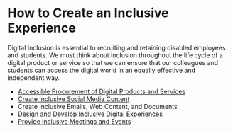 # How to Create an Inclusive Experience

Digital Inclusion is essential to recruiting and retaining disabled employees and students. We must think about inclusion throughout the life cycle of a digital product or service so that we can ensure that our colleagues and students can access the digital world in an equally effective and independent way.

- [Accessible Procurement of Digital Products and Services](https://kristinaengland.github.io/inclusive-by-design/how/accessible-procurement)
- [Create Inclusive Social Media Content](https://kristinaengland.github.io/inclusive-by-design/how/create-inclusive-social-media-content)
- Create Inclusive Emails, Web Content, and Documents
- [Design and Develop Inclusive Digital Experiences](https://kristinaengland.github.io/inclusive-by-design/how/design-and-develop-inclusive-experiences)
- [Provide Inclusive Meetings and Events](https://kristinaengland.github.io/inclusive-by-design/how/provide-inclusive-meetings-and-events)
